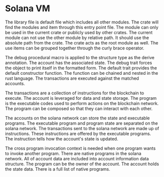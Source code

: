 # Solana VM

The library file is default file which includes all other modules. The crate will find the modules and item through this entry point file. The module can only be used in the current crate or publicly used by other crates. The current module can not use the other module by relative path. It should use the absolute path from the crate. The crate acts as the root module as well. The use items can be grouped together through the curly brace operator. 

The debug procedural macro is applied to the structure type as the derive annotation. The account has the associated state. The debug trait forces the object to print itself in the formatted form. The default trait provides the default constructor function. The function can be chained and nested in the rust language. The transactions are executed against the matched accounts.

The transactions are a collection of instructions for the blockchain to execute. The account is leveraged for data and state storage. The program is the executable codes used to perform actions on the blockchain network. The program can be composed so that they can interact with each other. 

The accounts on the solana network can store the state and executable programs. The executable program and program state are separated on the solana network. The transactions sent to the solana network are made up of instructions. These instructions are offered by the executable programs. The instruction tells how the account's state is updated.

The cross program invocation context is needed when one program wants to invoke another program. There are native programs in the solana network. All of account data are included into account information data structure. The program can be the owner of the account. The account holds the state data. There is a full list of native programs. 


